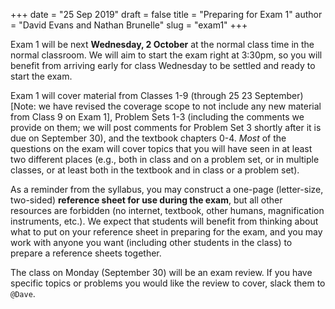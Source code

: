 +++
date = "25 Sep 2019"
draft = false
title = "Preparing for Exam 1"
author = "David Evans and Nathan Brunelle"
slug = "exam1"
+++

Exam 1 will be next **Wednesday, 2 October** at the normal class time
in the normal classroom. We will aim to start the exam right at
3:30pm, so you will benefit from arriving early for class Wednesday to
be settled and ready to start the exam.

Exam 1 will cover material from Classes
1-<strikethrough>9</strikethrough> (through
<strikethrough>25</strikethrough> 23 September) [Note: we have revised
the coverage scope to not include any new material from Class 9 on
Exam 1], Problem Sets 1-3 (including the comments we provide on them;
we will post comments for Problem Set 3 shortly after it is due on
September 30), and the textbook chapters 0-4. _Most_ of the questions
on the exam will cover topics that you will have seen in at least two
different places (e.g., both in class and on a problem set, or in
multiple classes, or at least both in the textbook and in class or a
problem set).

As a reminder from the syllabus, you may construct a one-page
(letter-size, two-sided) **reference sheet for use during the exam**,
but all other resources are forbidden (no internet, textbook, other
humans, magnification instruments, etc.). We expect that students will
benefit from thinking about what to put on your reference sheet in
preparing for the exam, and you may work with anyone you want
(including other students in the class) to prepare a reference sheets
together.

The class on Monday (September 30) will be an exam review. If you have
specific topics or problems you would like the review to cover, slack
them to `@Dave`.
